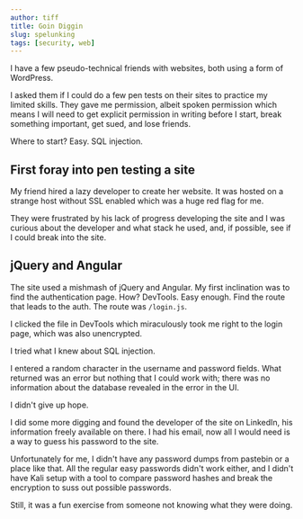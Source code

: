 ```yaml
---
author: tiff
title: Goin Diggin
slug: spelunking
tags: [security, web]
---
```


I have a few pseudo-technical friends with websites, both using a form of WordPress.

I asked them if I could do a few pen tests on their sites to practice my limited skills. They gave me permission, albeit spoken permission which means I will need to get explicit permission in writing before I start, break something important, get sued, and lose friends.

<!--truncate-->

Where to start? Easy. SQL injection.

## First foray into pen testing a site

My friend hired a lazy developer to create her website. It was hosted on a strange host without SSL enabled which was a huge red flag for me.

They were frustrated by his lack of progress developing the site and I was curious about the developer and what stack he used, and, if possible, see if I could break into the site.

## jQuery and Angular

The site used a mishmash of jQuery and Angular. My first inclination was to find the authentication page. How? DevTools. Easy enough. Find the route that leads to the auth. The route was `/login.js`.

I clicked the file in DevTools which miraculously took me right to the login page, which was also unencrypted.

I tried what I knew about SQL injection.

I entered a random character in the username and password fields. What returned was an error but nothing that I could work with; there was no information about the database revealed in the error in the UI.

I didn't give up hope.

I did some more digging and found the developer of the site on LinkedIn, his information freely available on there. I had his email, now all I would need is a way to guess his password to the site.

Unfortunately for me, I didn't have any password dumps from pastebin or a place like that. All the regular easy passwords didn't work either, and I didn't have Kali setup with a tool to compare password hashes and break the encryption to suss out possible passwords.

Still, it was a fun exercise from someone not knowing what they were doing.
